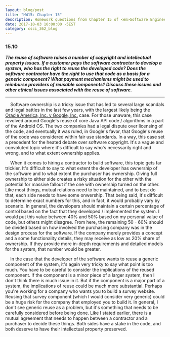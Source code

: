```yaml
---
layout: blog/post
title: "HW15: Chapter 15"
description: Homework questions from Chapter 15 of <em>Software Engineering 10th Edition</em>.
date: 2017-10-03 10:00:00 -5EST
category: csci_362_blog
---
```


### 15.10
_**The reuse of software raises a number of copyright and intellectual property issues. If a customer pays the software contractor to develop a system, who has the right to reuse the developed code? Does the software contractor have the right to use that code as a basis for a generic component? What payment mechanisms might be used to reimburse providers of reusable components? Discuss these issues and other ethical issues associated with the reuse of software.**_

---

&nbsp;&nbsp;&nbsp;&nbsp;Software ownership is a tricky issue that has led to several large scandals and legal battles in the last few years, with the largest likely being the <a href="https://en.wikipedia.org/wiki/Oracle_America,_Inc._v._Google,_Inc." target="_blank">Oracle America, Inc. v Google, Inc.</a> case. For those unaware, this case revolved around Google's reuse of core Java API code / algorithms in a part of the Android OS. The two companies had a legal dispute over licensing of the code, and eventually it was ruled, in Google's favor, that Google's reuse of the code was considered within fair use standards. In a way, this case set a precedent for the heated debate over software copyright. It's a vague and convoluted topic where it's difficult to say who's necessarily right and wrong, and to what extent ownership applies.

&nbsp;&nbsp;&nbsp;&nbsp;When it comes to hiring a contractor to build software, this topic gets far trickier. It's difficult to say to what extent the developer has ownership of the software and to what extent the purchaser has ownership. Giving full ownership to either side creates a risky situation for the other with the potential for massive fallout if the one with ownership turned on the other. Like most things, mutual relations need to be maintained, and to best do that, each side needs to have some onwership. That being said, it's difficult to determine exact numbers for this, and in fact, it would probably vary by scenario. In general, the developers should maintain a certain percentage of control based on the fact that they developed / implemented the system. I would put this value between 40% and 50% based on my personal value of code, but others might disagree. From here, the remaining 50 - 60% should be divided based on how involved the purchasing company was in the design process for the software. If the company merely provides a concept and a some functionality details, they may receive as low as 20% share of ownership. If they provide more in-depth requirements and detailed models for the system, that number would be greater.

&nbsp;&nbsp;&nbsp;&nbsp;In the case that the developer of the software wants to reuse a generic component of the system, it's again very tricky to say what point is too much. You have to be careful to consider the implications of the reused component. If the component is a minor piece of a larger system, then I don't think there is much issue in it. But if the component is a major part of a system, the implications of reuse could be much more substantial. Perhaps you're working for a company who wants you to build a survey website. Reusing that survey component (which I would consider very generic) could be a huge risk for the company that employed you to build it. In general, I don't see generic reuse as a problem, but it's something that needs to be carefully considered before being done. Like I stated earlier, there is a mutual agreement that needs to happen between a contractor and a purchaser to decide these things. Both sides have a stake in the code, and both deserve to have their intellectual property preserved.
